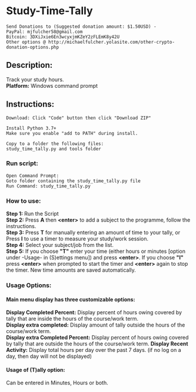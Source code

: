 # Study-Time-Tally

    Send Donations to (Suggested donation amount: $1.50USD) -
    PayPal: mjfulcher58@gmail.com
    Bitcoin: 3DXiJxie6En3wcyxjmKZeY2zFLEmK8y42U
    Other options @ http://michaelfulcher.yolasite.com/other-crypto-donation-options.php

## Description:
Track your study hours.  
**Platform:** Windows command prompt

## Instructions:
    Download: Click "Code" button then click "Download ZIP"
    
    Install Python 3.7+  
    Make sure you enable "add to PATH" during install.
        
    Copy to a folder the following files:
    study_time_tally.py and tools folder
    
### Run script:
    Open Command Prompt:
    Goto folder containing the study_time_tally.py file
    Run Command: study_time_tally.py

### How to use:
**Step 1:** Run the Script  
**Step 2:** Press **A** then **<****enter****>** to add a subject to the programme, follow the instructions.  
**Step 3:** Press **T** for manually entering an amount of time to your tally, or Press **I** to use a timer to measure your study/work session.  
**Step 4:** Select your subject/job from the list.  
**Step 5:** If you choose **"T"** enter your time (either hours or minutes [option under -Usage- in (S)ettings menu]) and press **<****enter****>**. If you choose **"I"** press **<****enter****>** when prompted to start the timer and **<****enter****>** again to stop the timer.  New time amounts are saved automatically.

### Usage Options:
#### Main menu display has three customizable options:  
**Display Completed Percent:** Display percent of hours owing covered by tally that are inside the hours of the course/work term.  
**Display extra completed:** Display amount of tally outside the hours of the course/work term.  
**Display extra Completed Percent:** Display percent of hours owing covered by tally that are outside the hours of the course/work term.
**Display Recent Activity:** Display total hours per day over the past 7 days. (if no log on a day, then day will not be displayed)
    
#### Usage of (T)ally option:
Can be entered in Minutes, Hours or both.
